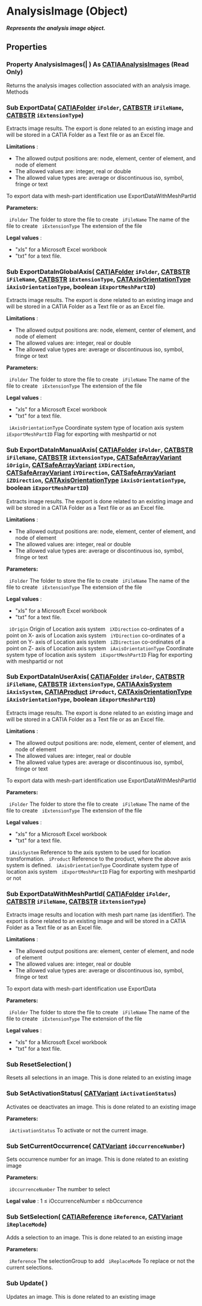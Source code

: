 # AnalysisImage (Object)

**_Represents the analysis image object._**

## Properties

### Property **AnalysisImages**(| ) As [CATIAAnalysisImages](../CATAnalysisInterfaces/interface_AnalysisImages_41938.md) (Read Only)

   Returns the analysis images collection associated with an analysis image.  Methods

### Sub **ExportData**( [CATIAFolder](../InfInterfaces/interface_Folder_8034.md)  `iFolder`,  [CATBSTR](../System/typedef_CATBSTR_8129.md)  `iFileName`,  [CATBSTR](../System/typedef_CATBSTR_8129.md)  `iExtensionType`)

   Extracts image results.
The export is done related to an existing image and will be stored in a CATIA Folder as a Text file or as an Excel file.

**Limitations** :

  * The allowed output positions are: node, element, center of element, and node of element
  * The allowed values are: integer, real or double
  * The allowed value types are: average or discontinuous iso, symbol, fringe or text

To export data with mesh-part identification use ExportDataWithMeshPartId

**Parameters:**

` iFolder`      The folder to store the file to create
` iFileName`      The name of the file to create
` iExtensionType`      The extension of the file

**Legal values** :

  * "xls" for a Microsoft Excel workbook
  * "txt" for a text file.

### Sub **ExportDataInGlobalAxis**( [CATIAFolder](../InfInterfaces/interface_Folder_8034.md)  `iFolder`,  [CATBSTR](../System/typedef_CATBSTR_8129.md)  `iFileName`,  [CATBSTR](../System/typedef_CATBSTR_8129.md)  `iExtensionType`,  [CATAxisOrientationType](../CATAnalysisInterfaces/enum_CATAxisOrientationType_101718.md)  `iAxisOrientationType`,  boolean  `iExportMeshPartID`)

   Extracts image results.
The export is done related to an existing image and will be stored in a CATIA Folder as a Text file or as an Excel file.

**Limitations** :

  * The allowed output positions are: node, element, center of element, and node of element
  * The allowed values are: integer, real or double
  * The allowed value types are: average or discontinuous iso, symbol, fringe or text

**Parameters:**

` iFolder`      The folder to store the file to create
` iFileName`      The name of the file to create
` iExtensionType`      The extension of the file

**Legal values** :

  * "xls" for a Microsoft Excel workbook
  * "txt" for a text file.

` iAxisOrientationType`      Coordinate system type of location axis system
` iExportMeshPartID`      Flag for exporting with meshpartid or not

### Sub **ExportDataInManualAxis**( [CATIAFolder](../InfInterfaces/interface_Folder_8034.md)  `iFolder`,  [CATBSTR](../System/typedef_CATBSTR_8129.md)  `iFileName`,  [CATBSTR](../System/typedef_CATBSTR_8129.md)  `iExtensionType`,  [CATSafeArrayVariant](../System/typedef_CATSafeArrayVariant_73843.md)  `iOrigin`,  [CATSafeArrayVariant](../System/typedef_CATSafeArrayVariant_73843.md)  `iXDirection`,  [CATSafeArrayVariant](../System/typedef_CATSafeArrayVariant_73843.md)  `iYDirection`,  [CATSafeArrayVariant](../System/typedef_CATSafeArrayVariant_73843.md)  `iZDirection`,  [CATAxisOrientationType](../CATAnalysisInterfaces/enum_CATAxisOrientationType_101718.md)  `iAxisOrientationType`,  boolean  `iExportMeshPartID`)

   Extracts image results.
The export is done related to an existing image and will be stored in a CATIA Folder as a Text file or as an Excel file.

**Limitations** :

  * The allowed output positions are: node, element, center of element, and node of element
  * The allowed values are: integer, real or double
  * The allowed value types are: average or discontinuous iso, symbol, fringe or text

**Parameters:**

` iFolder`      The folder to store the file to create
` iFileName`      The name of the file to create
` iExtensionType`      The extension of the file

**Legal values** :

  * "xls" for a Microsoft Excel workbook
  * "txt" for a text file.

` iOrigin`      Origin of Location axis system
` iXDirection`      co-ordinates of a point on X- axis of Location axis system
` iYDirection`      co-ordinates of a point on Y- axis of Location axis system
` iZDirection`      co-ordinates of a point on Z- axis of Location axis system
` iAxisOrientationType`      Coordinate system type of location axis system
` iExportMeshPartID`      Flag for exporting with meshpartid or not

### Sub **ExportDataInUserAxis**( [CATIAFolder](../InfInterfaces/interface_Folder_8034.md)  `iFolder`,  [CATBSTR](../System/typedef_CATBSTR_8129.md)  `iFileName`,  [CATBSTR](../System/typedef_CATBSTR_8129.md)  `iExtensionType`,  [CATIAAxisSystem](../MecModInterfaces/interface_AxisSystem_22406.md)  `iAxisSystem`,  [CATIAProduct](../ProductStructureInterfaces/interface_Product_11223.md)  `iProduct`,  [CATAxisOrientationType](../CATAnalysisInterfaces/enum_CATAxisOrientationType_101718.md)  `iAxisOrientationType`,  boolean  `iExportMeshPartID`)

   Extracts image results.
The export is done related to an existing image and will be stored in a CATIA Folder as a Text file or as an Excel file.

**Limitations** :

  * The allowed output positions are: node, element, center of element, and node of element
  * The allowed values are: integer, real or double
  * The allowed value types are: average or discontinuous iso, symbol, fringe or text

To export data with mesh-part identification use ExportDataWithMeshPartId

**Parameters:**

` iFolder`      The folder to store the file to create
` iFileName`      The name of the file to create
` iExtensionType`      The extension of the file

**Legal values** :

  * "xls" for a Microsoft Excel workbook
  * "txt" for a text file.

` iAxisSystem`      Reference to the axis system to be used for location transformation.
` iProduct`      Reference to the product, where the above axis system is defined.
` iAxisOrientationType`      Coordinate system type of location axis system
` iExportMeshPartID`      Flag for exporting with meshpartid or not

### Sub **ExportDataWithMeshPartId**( [CATIAFolder](../InfInterfaces/interface_Folder_8034.md)  `iFolder`,  [CATBSTR](../System/typedef_CATBSTR_8129.md)  `iFileName`,  [CATBSTR](../System/typedef_CATBSTR_8129.md)  `iExtensionType`)

   Extracts image results and location with mesh part name (as identifier).
The export is done related to an existing image and will be stored in a CATIA Folder as a Text file or as an Excel file.

**Limitations** :

  * The allowed output positions are: element, center of element, and node of element
  * The allowed values are: integer, real or double
  * The allowed value types are: average or discontinuous iso, symbol, fringe or text

To export data with mesh-part identification use ExportData

**Parameters:**

` iFolder`      The folder to store the file to create
` iFileName`      The name of the file to create
` iExtensionType`      The extension of the file

**Legal values** :

  * "xls" for a Microsoft Excel workbook
  * "txt" for a text file.

### Sub **ResetSelection**( )

   Resets all selections in an image.
This is done related to an existing image  
### Sub **SetActivationStatus**( [CATVariant](../System/typedef_CATVariant_20656.md)  `iActivationStatus`)

   Activates oe deactivates an image.
This is done related to an existing image

**Parameters:**

` iActivationStatus`      To activate or not the current image.

### Sub **SetCurrentOccurrence**( [CATVariant](../System/typedef_CATVariant_20656.md)  `iOccurrenceNumber`)

   Sets occurrence number for an image.
This is done related to an existing image

**Parameters:**

` iOccurrenceNumber`      The number to select

**Legal value** : 1 ≤ iOccurrenceNumber ≤ nbOccurrence

### Sub **SetSelection**( [CATIAReference](../InfInterfaces/interface_Reference_17481.md)  `iReference`,  [CATVariant](../System/typedef_CATVariant_20656.md)  `iReplaceMode`)

   Adds a selection to an image.
This is done related to an existing image

**Parameters:**

` iReference`      The selectionGroup to add
` iReplaceMode`      To replace or not the current selections.

### Sub **Update**( )

   Updates an image.
This is done related to an existing image